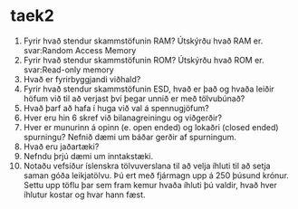 # taek2

1. Fyrir hvað stendur skammstöfunin RAM? Útskýrðu hvað RAM er.
svar:Random Access Memory
2. Fyrir hvað stendur skammstöfunin ROM? Útskýrðu hvað ROM er.
svar:Read-only memory
3. Hvað er fyrirbyggjandi viðhald?
4. Fyrir hvað stendur skammstöfunin ESD, hvað er það og hvaða leiðir höfum við til að
verjast því þegar unnið er með tölvubúnað?
5. Hvað þarf að hafa í huga við val á spennugjöfum?
6. Hver eru hin 6 skref við bilanagreiningu og viðgerðir?
7. Hver er munurinn á opinn (e. open ended) og lokaðri (closed ended) spurningu?
Nefnið dæmi um báðar gerðir af spurningum.
8. Hvað eru jaðartæki?
9. Nefndu þrjú dæmi um inntakstæki.
10. Notaðu vefsíður íslenskra tölvuverslana til að velja íhluti til að setja saman góða
leikjatölvu. Þú ert með fjármagn upp á 250 þúsund krónur. Settu upp töflu þar sem
fram kemur hvaða íhluti þú valdir, hvað hver íhlutur kostar og hvar hann fæst.
